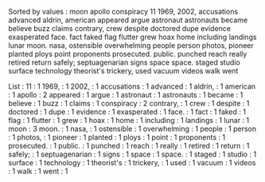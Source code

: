 Sorted by values :
moon apollo conspiracy 11 1969, 2002, accusations advanced aldrin, american appeared argue astronaut astronauts became believe buzz claims contrary, crew despite doctored dupe evidence exasperated face. fact faked flag flutter grew hoax home including landings lunar moon. nasa, ostensible overwhelming people person photos, pioneer planted ploys point proponents prosecuted. public. punched reach really retired return safely; septuagenarian signs space space. staged studio surface technology theorist's trickery, used vacuum videos walk went 

List :
11 : 1
1969, : 1
2002, : 1
accusations : 1
advanced : 1
aldrin, : 1
american : 1
apollo : 2
appeared : 1
argue : 1
astronaut : 1
astronauts : 1
became : 1
believe : 1
buzz : 1
claims : 1
conspiracy : 2
contrary, : 1
crew : 1
despite : 1
doctored : 1
dupe : 1
evidence : 1
exasperated : 1
face. : 1
fact : 1
faked : 1
flag : 1
flutter : 1
grew : 1
hoax : 1
home : 1
including : 1
landings : 1
lunar : 1
moon : 3
moon. : 1
nasa, : 1
ostensible : 1
overwhelming : 1
people : 1
person : 1
photos, : 1
pioneer : 1
planted : 1
ploys : 1
point : 1
proponents : 1
prosecuted. : 1
public. : 1
punched : 1
reach : 1
really : 1
retired : 1
return : 1
safely; : 1
septuagenarian : 1
signs : 1
space : 1
space. : 1
staged : 1
studio : 1
surface : 1
technology : 1
theorist's : 1
trickery, : 1
used : 1
vacuum : 1
videos : 1
walk : 1
went : 1
